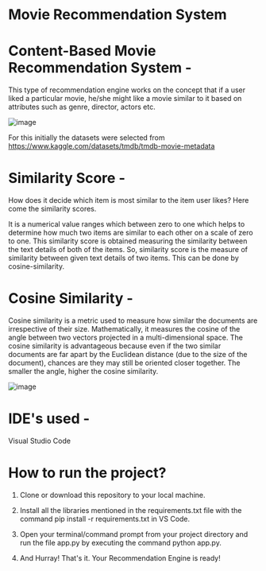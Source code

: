 # Movie Recommendation System
# Content-Based Movie Recommendation System -
This type of recommendation engine works on the concept that if a user liked a particular movie, he/she might like a movie similar to it based on attributes such as genre, director, actors etc.

![image](https://user-images.githubusercontent.com/90978030/170785934-3a3aabc1-125f-419c-adc3-358e861b7eec.png)


For this initially the datasets were selected from https://www.kaggle.com/datasets/tmdb/tmdb-movie-metadata


# Similarity Score -
How does it decide which item is most similar to the item user likes? Here come the similarity scores.

It is a numerical value ranges which between zero to one which helps to determine how much two items are similar to each other on a scale of zero to one. This similarity score is obtained measuring the similarity between the text details of both of the items. So, similarity score is the measure of similarity between given text details of two items. This can be done by cosine-similarity.

# Cosine Similarity -
Cosine similarity is a metric used to measure how similar the documents are irrespective of their size. Mathematically, it measures the cosine of the angle between two vectors projected in a multi-dimensional space. The cosine similarity is advantageous because even if the two similar documents are far apart by the Euclidean distance (due to the size of the document), chances are they may still be oriented closer together. The smaller the angle, higher the cosine similarity.

![image](https://user-images.githubusercontent.com/90978030/170785665-3662d48f-4573-4029-b73f-38fcc9dc842b.png)


# IDE's used -
Visual Studio Code


# How to run the project?
1. Clone or download this repository to your local machine.

2. Install all the libraries mentioned in the requirements.txt file with the command pip install -r requirements.txt in VS Code. 

3. Open your terminal/command prompt from your project directory and run the file app.py by executing the command python app.py.

4. And Hurray! That's it. Your Recommendation Engine is ready!
